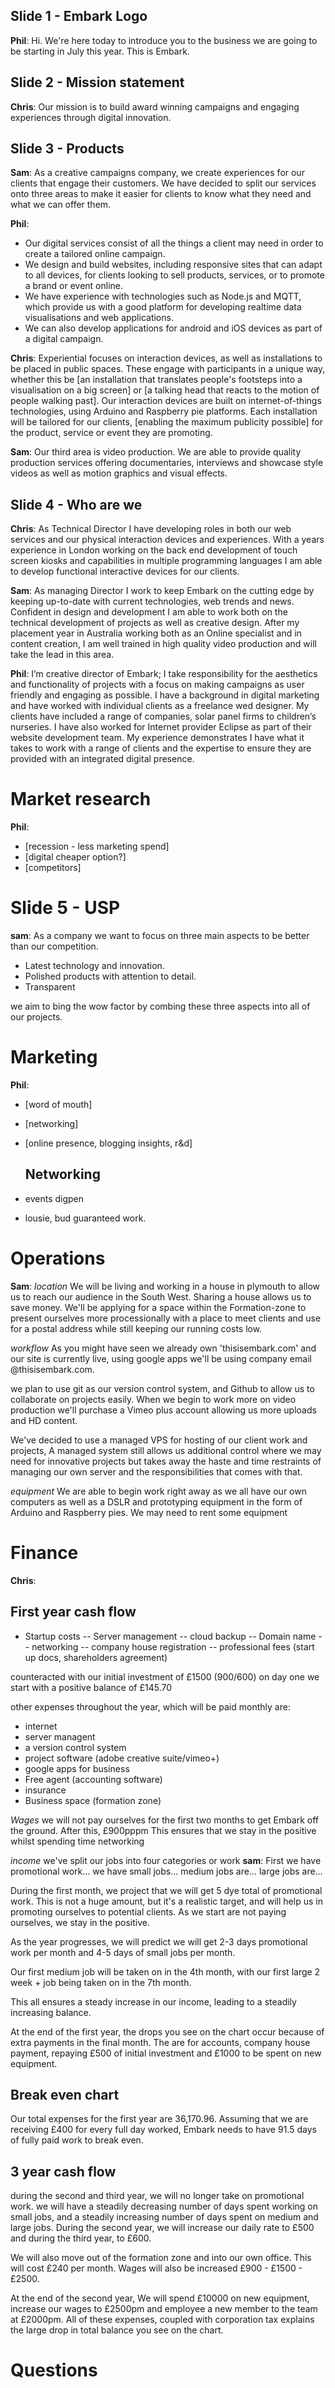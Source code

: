 ## Slide 1 - Embark Logo

**Phil**: Hi. We're here today to introduce you to the business we are going to be starting in July this year. This is Embark.

## Slide 2 - Mission statement

**Chris**: Our mission is to build award winning campaigns and engaging experiences through digital innovation. 

## Slide 3 - Products

**Sam**: As a creative campaigns company, we create experiences for our clients that engage their customers. We have decided to split our services onto three areas to make it easier for clients to know what they need and what we can offer them.

**Phil**: 
- Our digital services consist of all the things a client may need in order to create a tailored online campaign.
- We design and build websites, including responsive sites that can adapt to all devices, for clients looking to sell products, services, or to promote a brand or event online.
- We have experience with technologies such as Node.js and MQTT, which provide us with a good platform for developing realtime data visualisations and web applications.
- We can also develop applications for android and iOS devices as part of a digital campaign.

**Chris**: Experiential focuses on interaction devices, as well as installations to be placed in public spaces. These engage with participants in a unique way, whether this be [an installation that translates people's footsteps into a visualisation on a big screen] or [a talking head that reacts to the motion of people walking past]. Our interaction devices are built on internet-of-things technologies, using Arduino and Raspberry pie platforms. Each installation will be tailored for our clients, [enabling the maximum publicity possible] for the product, service or event they are promoting.

**Sam**: Our third area is video production. We are able to provide quality production services offering documentaries, interviews and showcase style videos as well as motion graphics and visual effects.


## Slide 4 - Who are we

**Chris**: As Technical Director I have developing roles in both our web services and our physical interaction devices and experiences. With a years experience in London working on the back end development of touch screen kiosks and capabilities in multiple programming languages I am able to develop functional interactive devices for our clients.

**Sam**: As managing Director I work to keep Embark on the cutting edge by keeping up-to-date with current technologies, web trends and news. Confident in design and development I am able to work both on the technical development of projects as well as creative design. After my placement year in Australia working both as an Online specialist and in content creation, I am well trained in high quality video production and will take the lead in this area.

**Phil**: I’m creative director of Embark; I take responsibility for the aesthetics and functionality of projects with a focus on making campaigns as user friendly and engaging as possible. I have a background in digital marketing and have worked with individual clients as a freelance wed designer. My clients have included a range of companies, solar panel firms to children’s nurseries. I have also worked for Internet provider Eclipse as part of their website development team. My experience demonstrates I have what it takes to work with a range of clients and the expertise to ensure they are provided with an integrated digital presence. 

# Market research

**Phil**:
- [recession - less marketing spend]
- [digital cheaper option?]
- [competitors]

# Slide 5 - USP

**sam**: As a company we want to focus on three main aspects to be better than our competition. 


-  Latest technology and innovation.
-  Polished products with attention to detail.
-  Transparent

we aim to bing the wow factor by combing these three aspects into all of our projects.

# Marketing 

**Phil**:
- [word of mouth]
- [networking]
- [online presence, blogging insights, r&d]

	## Networking
- events digpen
- lousie,  bud
guaranteed work.

# Operations 

**Sam**: 
*location*
We will be living and working in a house in plymouth to allow us to reach our audience in the South West. Sharing a house allows us to save money. We'll be applying for a space within the Formation-zone to present ourselves more processionally with a place to meet clients and use for a postal address while still keeping our running costs low.

*workflow*
As you might have seen we already own 'thisisembark.com' and our site is currently live, using google apps we'll be using company email @thisisembark.com. 

we plan to use git as our version control system, and Github to allow us to collaborate on projects easily. When we begin to work more on video production we'll purchase a Vimeo plus account allowing us more uploads and HD content.

We've decided to use a managed VPS for hosting of our client work and projects, A managed system still allows us additional control where we may need for innovative projects but takes away the haste and time restraints of managing our own server and the responsibilities that comes with that.

*equipment*
We are able to begin work right away as we all have our own computers as well as a DSLR and prototyping equipment in the form of Arduino and Raspberry pies. We may need to rent some equipment

# Finance

**Chris**:
## First year cash flow
- Startup costs
-- Server management
-- cloud backup
-- Domain name
-- networking
-- company house registration
-- professional fees (start up docs, shareholders agreement)

counteracted with our initial investment of £1500 (900/600)
on day one we start with a positive balance of £145.70

other expenses throughout the year, which will be paid monthly are:
- internet
- server managent
- a version control system
- project software (adobe creative suite/vimeo+)
- google apps for business
- Free agent (accounting software)
- insurance
- Business space (formation zone)

*Wages*
we will not pay ourselves for the first two months to get Embark off the ground. After this, £900pppm
This ensures that we stay in the positive whilst spending time networking

*income*
we've split our jobs into four categories or work
**sam**: First we have promotional work…
we have small jobs…
medium jobs are…
large jobs are…

During the first month, we project that we will get 5 dye total of promotional work. This is not a huge amount, but it's a realistic target, and will help us in promoting ourselves to potential clients. As we start are not paying ourselves, we stay in the positive.

As the year progresses, we will predict we will get 2-3 days promotional work per month and 4-5 days of small jobs per month.

Our first medium job will be taken on in the 4th month, with our first large 2 week + job being taken on in the 7th month.

This all ensures a steady increase in our income, leading to a steadily increasing balance.

At the end of the first year, the drops you see on the chart occur because of extra payments in the final month. The are for accounts, company house payment, repaying £500 of initial investment and £1000 to be spent on new equipment.

## Break even chart

Our total expenses for the first year are 36,170.96. Assuming that we are receiving £400 for every full day worked, Embark needs to have 91.5 days of fully paid work to break even.

## 3 year cash flow

during the second and third year, we will no longer take on promotional work. we will have a steadily decreasing number of days spent working on small jobs, and a steadily increasing number of days spent on medium and large jobs. During the second year, we will increase our daily rate to £500 and during the third year, to £600.

We will also move out of the formation zone and into our own office. This will cost £240 per month. Wages will also be increased £900 - £1500 - £2500.

At the end of the second year, We will spend £10000 on new equipment, increase our wages to £2500pm and employee a new member to the team at £2000pm. All of these expenses, coupled with corporation tax explains the large drop in total balance you see on the chart.


# Questions

